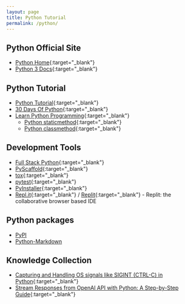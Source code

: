 ```yaml
---
layout: page
title: Python Tutorial
permalink: /python/
---
```


## Python Official Site

- [Python Home](https://www.python.org/){:target="_blank"}
- [Python 3 Docs](https://docs.python.org/3/){:target="_blank"}

## Python Tutorial

- [Python Tutorial](https://www.w3schools.com/python/){:target="_blank"}
- [30 Days Of Python](https://teclado.com/30-days-of-python/){:target="_blank"}
- [Learn Python Programming](https://www.programiz.com/python-programming){:target="_blank"}
  - [Python staticmethod](https://www.programiz.com/python-programming/methods/built-in/staticmethod){:target="_blank"}
  - [Python classmethod](https://www.programiz.com/python-programming/methods/built-in/classmethod){:target="_blank"}

## Development Tools

- [Full Stack Python](https://www.fullstackpython.com/){:target="_blank"}
- [PyScaffold](https://pyscaffold.org/){:target="_blank"}
- [tox](https://tox.wiki/){:target="_blank"}
- [pytest](https://docs.pytest.org/){:target="_blank"}
- [PyInstaller](https://pyinstaller.org/){:target="_blank"}
- [Repl.it](https://repl.it/){:target="_blank"} / [Replit](https://replit.com/){:target="_blank"} - Replit: the collaborative browser based IDE

## Python packages

- [PyPI](https://pypi.org/)
- [Python-Markdown](https://python-markdown.github.io/)

## Knowledge Collection

- [Capturing and Handling OS signals like SIGINT (CTRL-C) in Python](https://www.xanthium.in/operating-system-signal-handling-in-python3#:~:text=The%20Python%20script%20will%20print,send%20to%20the%20executing%20script){:target="_blank"}
- [Stream Responses from OpenAI API with Python: A Step-by-Step Guide](https://medium.com/codingthesmartway-com-blog/stream-responses-from-openai-api-with-python-a-step-by-step-guide-1f5d2fa5926f){:target="_blank"}
